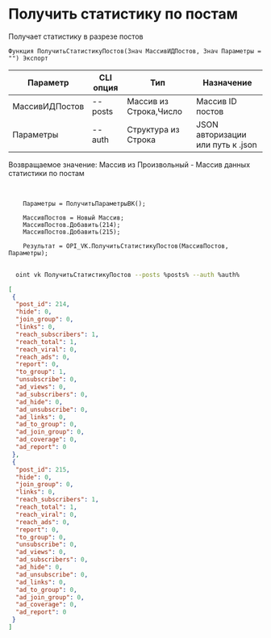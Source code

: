 ﻿---
sidebar_position: 2
---

# Получить статистику по постам
 Получает статистику в разрезе постов



`Функция ПолучитьСтатистикуПостов(Знач МассивИДПостов, Знач Параметры = "") Экспорт`

  | Параметр | CLI опция | Тип | Назначение |
  |-|-|-|-|
  | МассивИДПостов | --posts | Массив из Строка,Число | Массив ID постов |
  | Параметры | --auth | Структура из Строка | JSON авторизации или путь к .json |

  
  Возвращаемое значение:   Массив из Произвольный -  Массив данных статистики по постам

<br/>




```bsl title="Пример кода"
    Параметры = ПолучитьПараметрыВК();

    МассивПостов = Новый Массив;
    МассивПостов.Добавить(214);
    МассивПостов.Добавить(215);

    Результат = OPI_VK.ПолучитьСтатистикуПостов(МассивПостов, Параметры);
```



```sh title="Пример команды CLI"
    
  oint vk ПолучитьСтатистикуПостов --posts %posts% --auth %auth%

```

```json title="Результат"
[
 {
  "post_id": 214,
  "hide": 0,
  "join_group": 0,
  "links": 0,
  "reach_subscribers": 1,
  "reach_total": 1,
  "reach_viral": 0,
  "reach_ads": 0,
  "report": 0,
  "to_group": 1,
  "unsubscribe": 0,
  "ad_views": 0,
  "ad_subscribers": 0,
  "ad_hide": 0,
  "ad_unsubscribe": 0,
  "ad_links": 0,
  "ad_to_group": 0,
  "ad_join_group": 0,
  "ad_coverage": 0,
  "ad_report": 0
 },
 {
  "post_id": 215,
  "hide": 0,
  "join_group": 0,
  "links": 0,
  "reach_subscribers": 1,
  "reach_total": 1,
  "reach_viral": 0,
  "reach_ads": 0,
  "report": 0,
  "to_group": 0,
  "unsubscribe": 0,
  "ad_views": 0,
  "ad_subscribers": 0,
  "ad_hide": 0,
  "ad_unsubscribe": 0,
  "ad_links": 0,
  "ad_to_group": 0,
  "ad_join_group": 0,
  "ad_coverage": 0,
  "ad_report": 0
 }
]
```
